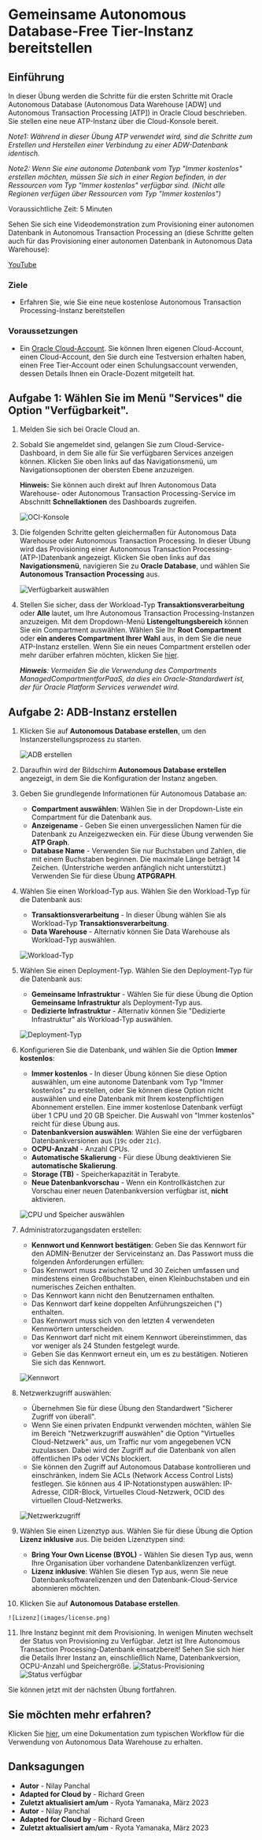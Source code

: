 # Gemeinsame Autonomous Database-Free Tier-Instanz bereitstellen

## Einführung

In dieser Übung werden die Schritte für die ersten Schritte mit Oracle Autonomous Database (Autonomous Data Warehouse \[ADW\] und Autonomous Transaction Processing \[ATP\]) in Oracle Cloud beschrieben. Sie stellen eine neue ATP-Instanz über die Cloud-Konsole bereit.

_Note1: Während in dieser Übung ATP verwendet wird, sind die Schritte zum Erstellen und Herstellen einer Verbindung zu einer ADW-Datenbank identisch._

_Note2: Wenn Sie eine autonome Datenbank vom Typ "Immer kostenlos" erstellen möchten, müssen Sie sich in einer Region befinden, in der Ressourcen vom Typ "Immer kostenlos" verfügbar sind. (Nicht alle Regionen verfügen über Ressourcen vom Typ "Immer kostenlos")_

Voraussichtliche Zeit: 5 Minuten

Sehen Sie sich eine Videodemonstration zum Provisioning einer autonomen Datenbank in Autonomous Transaction Processing an (diese Schritte gelten auch für das Provisioning einer autonomen Datenbank in Autonomous Data Warehouse):

[YouTube](youtube:Q6hxMaAPghI)

### Ziele

*   Erfahren Sie, wie Sie eine neue kostenlose Autonomous Transaction Processing-Instanz bereitstellen

### Voraussetzungen

*   Ein [Oracle Cloud-Account](https://www.oracle.com/cloud/free/). Sie können Ihren eigenen Cloud-Account, einen Cloud-Account, den Sie durch eine Testversion erhalten haben, einen Free Tier-Account oder einen Schulungsaccount verwenden, dessen Details Ihnen ein Oracle-Dozent mitgeteilt hat.

## Aufgabe 1: Wählen Sie im Menü "Services" die Option "Verfügbarkeit".

1.  Melden Sie sich bei Oracle Cloud an.
    
2.  Sobald Sie angemeldet sind, gelangen Sie zum Cloud-Service-Dashboard, in dem Sie alle für Sie verfügbaren Services anzeigen können. Klicken Sie oben links auf das Navigationsmenü, um Navigationsoptionen der obersten Ebene anzuzeigen.
    
    **Hinweis:** Sie können auch direkt auf Ihren Autonomous Data Warehouse- oder Autonomous Transaction Processing-Service im Abschnitt **Schnellaktionen** des Dashboards zugreifen.
    
    ![OCI-Konsole](images/oci-console.png)
    
3.  Die folgenden Schritte gelten gleichermaßen für Autonomous Data Warehouse oder Autonomous Transaction Processing. In dieser Übung wird das Provisioning einer Autonomous Transaction Processing-(ATP-)Datenbank angezeigt. Klicken Sie oben links auf das **Navigationsmenü**, navigieren Sie zu **Oracle Database**, und wählen Sie **Autonomous Transaction Processing** aus.
    
    ![Verfügbarkeit auswählen](https://oracle-livelabs.github.io/common/images/console/database-atp.png)
    
4.  Stellen Sie sicher, dass der Workload-Typ **Transaktionsverarbeitung** oder **Alle** lautet, um Ihre Autonomous Transaction Processing-Instanzen anzuzeigen. Mit dem Dropdown-Menü **Listengeltungsbereich** können Sie ein Compartment auswählen. Wählen Sie Ihr **Root Compartment** oder **ein anderes Compartment Ihrer Wahl** aus, in dem Sie die neue ATP-Instanz erstellen. Wenn Sie ein neues Compartment erstellen oder mehr darüber erfahren möchten, klicken Sie [hier](https://docs.cloud.oracle.com/iaas/Content/Identity/Tasks/managingcompartments.htm#three).
    
    _**Hinweis**: Vermeiden Sie die Verwendung des Compartments ManagedCompartmentforPaaS, da dies ein Oracle-Standardwert ist, der für Oracle Platform Services verwendet wird._
    

## Aufgabe 2: ADB-Instanz erstellen

1.  Klicken Sie auf **Autonomous Database erstellen**, um den Instanzerstellungsprozess zu starten.
    
    ![ADB erstellen](images/create-adb.png)
    
2.  Daraufhin wird der Bildschirm **Autonomous Database erstellen** angezeigt, in dem Sie die Konfiguration der Instanz angeben.
    
3.  Geben Sie grundlegende Informationen für Autonomous Database an:
    
    *   **Compartment auswählen**: Wählen Sie in der Dropdown-Liste ein Compartment für die Datenbank aus.
    *   **Anzeigename** - Geben Sie einen unvergesslichen Namen für die Datenbank zu Anzeigezwecken ein. Für diese Übung verwenden Sie **ATP Graph**.
    *   **Database Name** - Verwenden Sie nur Buchstaben und Zahlen, die mit einem Buchstaben beginnen. Die maximale Länge beträgt 14 Zeichen. (Unterstriche werden anfänglich nicht unterstützt.) Verwenden Sie für diese Übung **ATPGRAPH**.
4.  Wählen Sie einen Workload-Typ aus. Wählen Sie den Workload-Typ für die Datenbank aus:
    
    *   **Transaktionsverarbeitung** - In dieser Übung wählen Sie als Workload-Typ **Transaktionsverarbeitung**.
    *   **Data Warehouse** - Alternativ können Sie Data Warehouse als Workload-Typ auswählen.
    
    ![Workload-Typ](images/workload-type.png)
    
5.  Wählen Sie einen Deployment-Typ. Wählen Sie den Deployment-Typ für die Datenbank aus:
    
    *   **Gemeinsame Infrastruktur** - Wählen Sie für diese Übung die Option **Gemeinsame Infrastruktur** als Deployment-Typ aus.
    *   **Dedizierte Infrastruktur** - Alternativ können Sie "Dedizierte Infrastruktur" als Workload-Typ auswählen.
    
    ![Deployment-Typ](images/deployment-type.png)
    
6.  Konfigurieren Sie die Datenbank, und wählen Sie die Option **Immer kostenlos**:
    
    *   **Immer kostenlos** - In dieser Übung können Sie diese Option auswählen, um eine autonome Datenbank vom Typ "Immer kostenlos" zu erstellen, oder Sie können diese Option nicht auswählen und eine Datenbank mit Ihrem kostenpflichtigen Abonnement erstellen. Eine immer kostenlose Datenbank verfügt über 1 CPU und 20 GB Speicher. Die Auswahl von "Immer kostenlos" reicht für diese Übung aus.
    *   **Datenbankversion auswählen**: Wählen Sie eine der verfügbaren Datenbankversionen aus (`19c` oder `21c`).
    *   **OCPU-Anzahl** - Anzahl CPUs.
    *   **Automatische Skalierung** - Für diese Übung deaktivieren Sie **automatische Skalierung**.
    *   **Storage (TB)** - Speicherkapazität in Terabyte.
    *   **Neue Datenbankvorschau** - Wenn ein Kontrollkästchen zur Vorschau einer neuen Datenbankversion verfügbar ist, **nicht** aktivieren.
    
    ![CPU und Speicher auswählen](images/atp-choose-cpu-storage.png)
    
7.  Administratorzugangsdaten erstellen:
    
    *   **Kennwort und Kennwort bestätigen**: Geben Sie das Kennwort für den ADMIN-Benutzer der Serviceinstanz an. Das Passwort muss die folgenden Anforderungen erfüllen:
    *   Das Kennwort muss zwischen 12 und 30 Zeichen umfassen und mindestens einen Großbuchstaben, einen Kleinbuchstaben und ein numerisches Zeichen enthalten.
    *   Das Kennwort kann nicht den Benutzernamen enthalten.
    *   Das Kennwort darf keine doppelten Anführungszeichen (") enthalten.
    *   Das Kennwort muss sich von den letzten 4 verwendeten Kennwörtern unterscheiden.
    *   Das Kennwort darf nicht mit einem Kennwort übereinstimmen, das vor weniger als 24 Stunden festgelegt wurde.
    *   Geben Sie das Kennwort erneut ein, um es zu bestätigen. Notieren Sie sich das Kennwort.
    
    ![Kennwort](images/password.png)
    
8.  Netzwerkzugriff auswählen:
    
    *   Übernehmen Sie für diese Übung den Standardwert "Sicherer Zugriff von überall".
    *   Wenn Sie einen privaten Endpunkt verwenden möchten, wählen Sie im Bereich "Netzwerkzugriff auswählen" die Option "Virtuelles Cloud-Netzwerk" aus, um Traffic nur vom angegebenen VCN zuzulassen. Dabei wird der Zugriff auf die Datenbank von allen öffentlichen IPs oder VCNs blockiert.
    *   Sie können den Zugriff auf Autonomous Database kontrollieren und einschränken, indem Sie ACLs (Network Access Control Lists) festlegen. Sie können aus 4 IP-Notationstypen auswählen: IP-Adresse, CIDR-Block, Virtuelles Cloud-Netzwerk, OCID des virtuellen Cloud-Netzwerks.
    
    ![Netzwerkzugriff](images/network-access.png)
    
9.  Wählen Sie einen Lizenztyp aus. Wählen Sie für diese Übung die Option **Lizenz inklusive** aus. Die beiden Lizenztypen sind:
    
    *   **Bring Your Own License (BYOL)** - Wählen Sie diesen Typ aus, wenn Ihre Organisation über vorhandene Datenbanklizenzen verfügt.
    *   **Lizenz inklusive**: Wählen Sie diesen Typ aus, wenn Sie neue Datenbanksoftwarelizenzen und den Datenbank-Cloud-Service abonnieren möchten.
10.  Klicken Sie auf **Autonomous Database erstellen**.
    
    ![Lizenz](images/license.png)
    
11.  Ihre Instanz beginnt mit dem Provisioning. In wenigen Minuten wechselt der Status von Provisioning zu Verfügbar. Jetzt ist Ihre Autonomous Transaction Processing-Datenbank einsatzbereit! Sehen Sie sich hier die Details Ihrer Instanz an, einschließlich Name, Datenbankversion, OCPU-Anzahl und Speichergröße. ![Status-Provisioning](images/atp-graph-provisioning.png) ![Status verfügbar](images/atp-graph-available.png)
    

Sie können jetzt mit der nächsten Übung fortfahren.

## Sie möchten mehr erfahren?

Klicken Sie [hier](https://docs.oracle.com/en/cloud/paas/autonomous-data-warehouse-cloud/user/autonomous-workflow.html#GUID-5780368D-6D40-475C-8DEB-DBA14BA675C3), um eine Dokumentation zum typischen Workflow für die Verwendung von Autonomous Data Warehouse zu erhalten.

## Danksagungen

*   **Autor** - Nilay Panchal
*   **Adapted for Cloud by** - Richard Green
*   **Zuletzt aktualisiert am/um** - Ryota Yamanaka, März 2023
*   **Autor** - Nilay Panchal
*   **Adapted for Cloud by** - Richard Green
*   **Zuletzt aktualisiert am/um** - Ryota Yamanaka, März 2023